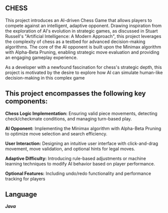 ## CHESS
This project introduces an AI-driven Chess Game that allows players to compete against an intelligent, adaptive opponent. Drawing inspiration from the exploration of AI's evolution in strategic games, as discussed in Stuart Russell's "Artificial Intelligence: A Modern Approach", this project leverages the complexity of chess as a testbed for advanced decision-making algorithms. The core of the AI opponent is built upon the Minimax algorithm with Alpha-Beta Pruning, enabling strategic move evaluation and providing an engaging gameplay experience.   

As a developer with a newfound fascination for chess's strategic depth, this project is motivated by the desire to explore how AI can simulate human-like decision-making in this complex game


## This project encompasses the following key components:

**Chess Logic Implementation:** Ensuring valid piece movements, detecting check/checkmate conditions, and managing turn-based play.   

**AI Opponent:** Implementing the Minimax algorithm with Alpha-Beta Pruning to optimize move selection and search efficiency.   

**User Interaction:** Designing an intuitive user interface with click-and-drag movement, move validation, and optional hints for legal moves.   

**Adaptive Difficulty:** Introducing rule-based adjustments or machine learning techniques to modify AI behavior based on player performance.   

**Optional Features:** Including undo/redo functionality and performance tracking for players

## Language 
***Java*** 
